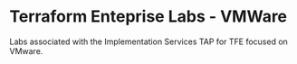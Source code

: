 # Terraform Enteprise Labs - VMWare

Labs associated with the Implementation Services TAP for TFE focused on VMware.


